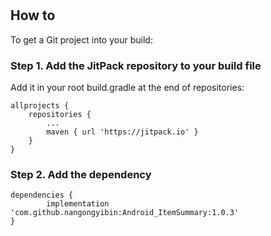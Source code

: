 # 

## How to ##

To get a Git project into your build:

### Step 1. Add the JitPack repository to your build file ###

Add it in your root build.gradle at the end of repositories:

    allprojects {
		repositories {
			...
			maven { url 'https://jitpack.io' }
		}
	}

### Step 2. Add the dependency ###

    dependencies {
	        implementation 'com.github.nangongyibin:Android_ItemSummary:1.0.3'
	}